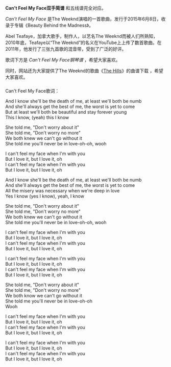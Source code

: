 

**Can't Feel My Face双手简谱** 和五线谱完全对应。  
  
_Can't Feel My Face_ 是The Weeknd演唱的一首歌曲，发行于2015年6月8日，收录于专辑《Beauty Behind the
Madness》。  
  
Abel Teafaye，加拿大歌手，制作人，以艺名The Weeknd而被人们所熟知，2010年底，Teafaye以“The
Weeknd”的名义在YouTube上上传了数首歌曲。在2011年，他发行了三张九首歌的混音带，受到了广泛的好评。  
  
歌词下方是 _Can't Feel My Face钢琴谱_ ，希望大家喜欢。  
  
同时，网站还为大家提供了The Weeknd的歌曲《[The Hills](Music-6207-The-Hills-The-Weeknd.html
"The Hills")》的曲谱下载 ，希望大家喜欢。

###  
Can't Feel My Face歌词：

And I know she'll be the death of me, at least we'll both be numb  
And she'll always get the best of me, the worst is yet to come  
But at least we'll both be beautiful and stay forever young  
This I know, (yeah) this I know

She told me, "Don't worry about it"  
She told me, "Don't worry no more"  
We both knew we can't go without it  
She told me you'll never be in love-oh-oh, wooh

I can't feel my face when I'm with you  
But I love it, but I love it, oh  
I can't feel my face when I'm with you  
But I love it, but I love it, oh

And I know she'll be the death of me, at least we'll both be numb  
And she'll always get the best of me, the worst is yet to come  
All the misery was necessary when we're deep in love  
Yes I know (yes I know), yeah, I know

She told me, "Don't worry about it"  
She told me, "Don't worry no more"  
We both knew we can't go without it  
She told me you'll never be in love-oh-oh, wooh

I can't feel my face when I'm with you  
But I love it, but I love it, oh  
I can't feel my face when I'm with you  
But I love it, but I love it, oh

I can't feel my face when I'm with you  
But I love it, but I love it, oh  
I can't feel my face when I'm with you  
But I love it, but I love it, oh

She told me, "Don't worry about it"  
She told me, "Don't worry no more"  
We both know we can't go without it  
She told me you'll never be in love-oh-oh  
Wooh

I can't feel my face when I'm with you  
But I love it, but I love it, oh  
I can't feel my face when I'm with you  
But I love it, but I love it, oh

I can't feel my face when I'm with you  
But I love it, but I love it, oh  
I can't feel my face when I'm with you  
But I love it, but I love it, oh

